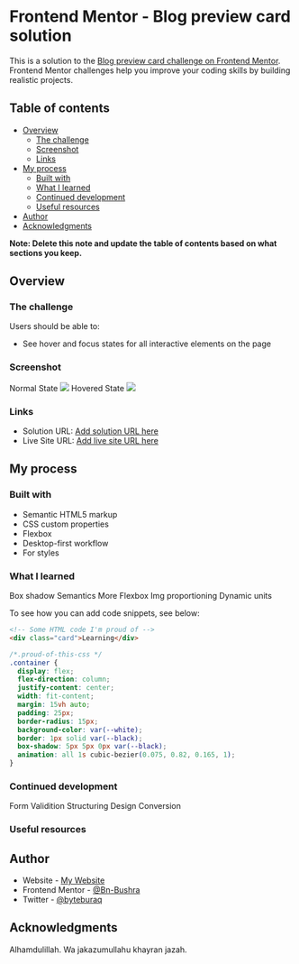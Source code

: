 # Frontend Mentor - Blog preview card solution

This is a solution to the [Blog preview card challenge on Frontend Mentor](https://www.frontendmentor.io/challenges/blog-preview-card-ckPaj01IcS). Frontend Mentor challenges help you improve your coding skills by building realistic projects.

## Table of contents

- [Overview](#overview)
  - [The challenge](#the-challenge)
  - [Screenshot](#screenshot)
  - [Links](#links)
- [My process](#my-process)
  - [Built with](#built-with)
  - [What I learned](#what-i-learned)
  - [Continued development](#continued-development)
  - [Useful resources](#useful-resources)
- [Author](#author)
- [Acknowledgments](#acknowledgments)

**Note: Delete this note and update the table of contents based on what sections you keep.**

## Overview

### The challenge

Users should be able to:

- See hover and focus states for all interactive elements on the page

### Screenshot

Normal State
![](./screenshot-1.jpg)
Hovered State
![](./screenshot-2.jpg)

### Links

- Solution URL: [Add solution URL here](https://your-solution-url.com)
- Live Site URL: [Add live site URL here](https://your-live-site-url.com)

## My process

### Built with

- Semantic HTML5 markup
- CSS custom properties
- Flexbox
- Desktop-first workflow
- For styles

### What I learned

Box shadow
Semantics
More Flexbox
Img proportioning
Dynamic units

To see how you can add code snippets, see below:

```html
<!-- Some HTML code I'm proud of -->
<div class="card">Learning</div>
```

```css
/*.proud-of-this-css */
.container {
  display: flex;
  flex-direction: column;
  justify-content: center;
  width: fit-content;
  margin: 15vh auto;
  padding: 25px;
  border-radius: 15px;
  background-color: var(--white);
  border: 1px solid var(--black);
  box-shadow: 5px 5px 0px var(--black);
  animation: all 1s cubic-bezier(0.075, 0.82, 0.165, 1);
}
```

### Continued development

Form Validition
Structuring
Design Conversion

### Useful resources

## Author

- Website - [My Website](https://www.your-site.com)
- Frontend Mentor - [@Bn-Bushra](https://www.frontendmentor.io/profile/Bn-Bushra)
- Twitter - [@byteburaq](https://www.twitter.com/byteburaq)

## Acknowledgments

Alhamdulillah. Wa jakazumullahu khayran jazah.
